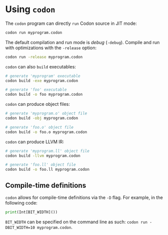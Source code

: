 # Using `codon`

The `codon` program can directly `run` Codon source in JIT mode:

```bash
codon run myprogram.codon
```

The default compilation and run mode is _debug_ (`-debug`).
Compile and run with optimizations with the `-release` option:

```bash
codon run -release myprogram.codon
```

`codon` can also `build` executables:

```bash
# generate 'myprogram' executable
codon build -exe myprogram.codon

# generate 'foo' executable
codon build -o foo myprogram.codon
```

`codon` can produce object files:

```bash
# generate 'myprogram.o' object file
codon build -obj myprogram.codon

# generate 'foo.o' object file
codon build -o foo.o myprogram.codon
```

`codon` can produce LLVM IR:

```bash
# generate 'myprogram.ll' object file
codon build -llvm myprogram.codon

# generate 'foo.ll' object file
codon build -o foo.ll myprogram.codon
```

## Compile-time definitions

`codon` allows for compile-time definitions via the `-D` flag.
For example, in the following code:

```python
print(Int[BIT_WIDTH]())
```

`BIT_WIDTH` can be specified on the command line as such:
`codon run -DBIT_WIDTH=10 myprogram.codon`.
